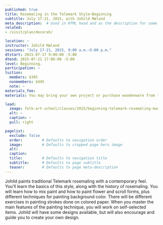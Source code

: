 ```yaml
---
published: true
title: Rosemaling in the Telemark Style—Beginning 
subtitle: July 17-21, 2015, with Johild Mæland
meta_description:  # Used in HTML head and as the description for some search engines
related:
- /visit/plan/decorah/

location: ~
instructor: Johild Mæland
sessions: "July 17-21, 2015, 9:00 a.m.–5:00 p.m."
dtstart: 2015-07-17 9:00:00 -5:00
dtend: 2015-07-21 17:00:00 -5:00
level: Beginning.  
participation: ~
tuition:
  members: $395
  nonmembers: $445
  note: ~
materials_fee: 
materials: You may bring your own project or purchase woodenware from the Museum Store. The class will be taught in oils, but you can paint in acrylic if you wish.

lead:
  image: folk-art-school/classes/2015/beginning-telemark-rosemaling-maeland.jpg
  alt: ~
  caption: ~
  pull: right

pagelist:
  exclude: false
  order:         # Defaults to navigation order  
  image:         # Defaults to cropped page hero image
  alt:
  caption:
  title:         # Defaults to navigation title
  subtitle:      # Defaults to page subtitle
  teaser:        # Defaults to page meta-description 
---
```

Johild paints traditional Telemark rosemaling with a contemporary feel. You’ll learn the basics of this style, along with the history of rosemaling. You will learn how to mix paint and how to paint flower and scroll forms, plus different techniques for painting background color. There will be different exercises in painting strokes done on colored paper. When you master the main features of the painting technique, you will work on self-selected items. Johild will have some designs available, but will also encourage and guide you to create your own design. 